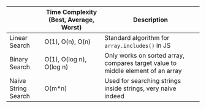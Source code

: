 |   | Time Complexity (Best, Average, Worst)  | Description  |
| ------------ | ------------ | ------------ |
| Linear Search  | O(1), O(n), O(n)  | Standard algorithm for `array.includes()` in JS  |
| Binary Search  | O(1), O(log n), O(log n)  | Only works on sorted array, compares target value to middle element of an array  |
| Naive String Search  | O(m*n)  | Used for searching strings inside strings, very naive indeed  |